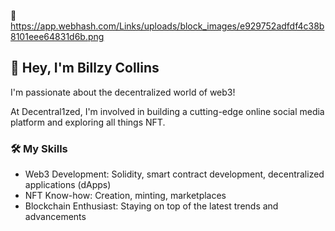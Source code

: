 🔗 https://app.webhash.com/Links/uploads/block_images/e929752adfdf4c38b8101eee64831d6b.png

## 👋  Hey, I'm Billzy Collins
I'm passionate about the decentralized world of web3! 

At Decentral1zed, I'm involved in building a cutting-edge online social media platform and exploring all things NFT.

### 🛠️  My Skills
 * Web3 Development:  Solidity, smart contract development, decentralized applications (dApps)
 * NFT Know-how: Creation, minting, marketplaces
 * Blockchain Enthusiast:  Staying on top of the latest trends and advancements